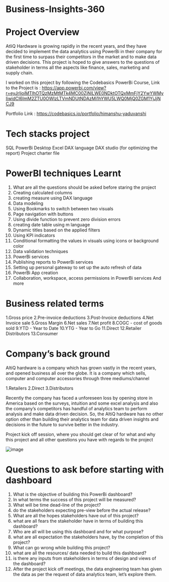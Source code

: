 # Business-Insights-360

# Project Overview

AtliQ Hardware is growing rapidly in the recent years, and they have decided to implement the data analytics using PowerBi in their company for the first time to surpass their competitors in the market and to make data driven decisions. This project is hoped to give answers to the questions of stakeholder in terms all the aspects like finance, sales, marketing and supply chain.

I worked on this project by following the Codebasics PowerBi Course, Link to the Project is : https://app.powerbi.com/view?r=eyJrIjoiMTlhOTQzMzMtMTk4MC00ZjNlLWE0NDktOTQxMmFjY2YwYWMyIiwidCI6ImM2ZTU0OWIzLTVmNDUtNDAzMi1hYWU5LWQ0MjQ0ZGM1YjJjNCJ9

Portfolio Link : https://codebasics.io/portfolio/himanshu-yaduvanshi

# Tech stacks project

SQL
PowerBi Desktop
Excel
DAX language
DAX studio (for optimizing the report)
Project charter file

# PowerBI techniques Learnt

1. What are all the questions should be asked before staring the project
2. Creating calculated columns
3. creating measure using DAX language
4. Data modeling
5. Using Bookmarks to switch between two visuals
6. Page navigation with buttons
7. Using divide function to prevent zero division errors
8. creating date table using m language
9. Dynamic titles based on the applied filters
10. Using KPI indicators
11. Conditional formatting the values in visuals using icons or background color
12. Data validation techniques
13. PowerBi services
14. Publishing reports to PowerBi services
15. Setting up personal gateway to set up the auto refresh of data
16. PowerBi App creation
17. Collaboration, workspace, access permissions in PowerBi services
And more 

# Business related terms

1.Gross price
2.Pre-invoice deductions
3.Post-Invoice deductions
4.Net Invoice sale
5.Gross Margin
6.Net sales
7.Net profit
8.COGC - cost of goods sold
9.YTD - Year to Date
10.YTG - Year to Go
11.Direct
12.Retailer
Distributors
13.Consumer

# Company’s back ground
AltiQ hardware is a company which has grown vastly in the recent years, and opened business all over the globe. It is a company which sells, computer and computer accessories through three mediums/channel

1.Retailers
2.Direct
3.Distributors

Recently the company has faced a unforeseen loss by opening store in America based on the surveys, intuition and some excel analysis and also the company’s competitors has handful of analytics team to perform analysis and make data driven decision. So, the AltiQ hardware has no other option other than building their analytics team for data driven insights and decisions in the future to survive better in the industry.

Project kick off session, where you should get clear of for what and why this project and all other questions you have with regards to the project

![image](https://github.com/user-attachments/assets/f55525a9-f149-4c17-b2dd-47cf58f65c3b)


# Questions to ask before starting with dashboard
1. What is the objective of building this PowerBi dashboard?
2. In what terms the success of this project will be measured?
3. What will be time dead-line of the project?
4. do the stakeholders expecting pre-view before the actual release?
5. What are all the hopes stakeholders have out of this project?
6. what are all fears the stakeholder have in terms of building this dashboard?
7. Who are all will be using this dashboard and for what purpose?
8. what are all expectation the stakeholders have, by the completion of this project?
9. What can go wrong while building this project?
10. what are all the resources/ data needed to build this dashboard?
11. is there any inputs from stakeholders in terms of design and views of the dashboard?
12. After the project kick off meetings, the data engineering team has given the data as per the request of data analytics team, let’s explore them.
